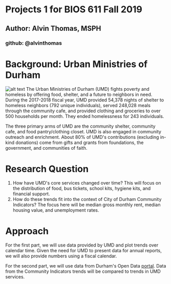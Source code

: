 # Projects 1 for BIOS 611 Fall 2019
## Author: Alvin Thomas, MSPH
### github: @alvinthomas

# Background: Urban Ministries of Durham
![alt text](http://www.umdurham.org/assets/images/logo-new1.png "Urban Ministries Logo")
The Urban Ministries of Durham (UMD) fights poverty and homeless by offering food, shelter, and a future to neighbors in need. During the 2017-2018 fiscal year, UMD provided 54,378 nights of shelter to homeless neighbors (792 unique individuals), served 248,028 meals through the community cafe, and provided clothing and groceries to over 500 households per month. They ended homelessness for 243 individuals.

The three primary arms of UMD are the community shelter, community cafe, and food pantry/clothing closet. UMD is also engaged in community outreach and enrichment. About 80% of UMD's contributions (excluding in-kind donations) come from gifts and grants from foundations, the government, and communities of faith.

# Research Question
1) How have UMD's core services changed over time? This will focus on the distribution of food, bus tickets, school kits, hygiene kits, and financial support.
2) How do these trends fit into the context of City of Durham Community Indicators? The focus here will be median gross monthly rent, median housing value, and unemployment rates.

# Approach

For the first part, we will use data provided by UMD and plot trends over calendar time. Given the need for UMD to present data for annual reports, we will also provide numbers using a fiscal calendar.

For the second part, we will use data from Durham's Open Data [portal](https://live-durhamnc.opendata.arcgis.com/pages/community-indicators). Data from the Community Indicators trends will be compared to trends in UMD services.
